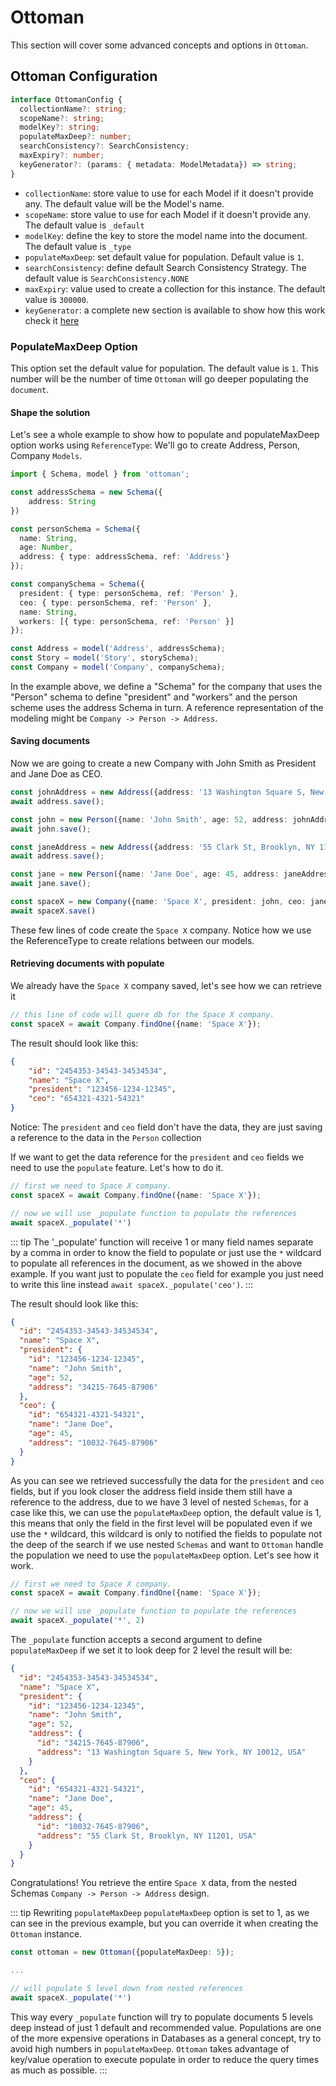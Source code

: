 # Ottoman

This section will cover some advanced concepts and options in `Ottoman`.

## Ottoman Configuration

```typescript
interface OttomanConfig {
  collectionName?: string;
  scopeName?: string;
  modelKey?: string;
  populateMaxDeep?: number;
  searchConsistency?: SearchConsistency;
  maxExpiry?: number;
  keyGenerator?: (params: { metadata: ModelMetadata}) => string;
}
```

- `collectionName`: store value to use for each Model if it doesn't provide any. The default value will be the Model's name.
- `scopeName`: store value to use for each Model if it doesn't provide any. The default value is `_default`
- `modelKey`: define the key to store the model name into the document. The default value is `_type`
- `populateMaxDeep`: set default value for population. Default value is `1`.
- `searchConsistency`: define default Search Consistency Strategy. The default value is `SearchConsistency.NONE`
- `maxExpiry`: value used to create a collection for this instance. The default value is `300000`.
- `keyGenerator`: a complete new section is available to show how this work check it [here](advanced/how-ottoman-work.html#key-generation-layer)

### PopulateMaxDeep Option

This option set the default value for population. The default value is `1`. 
This number will be the number of time `Ottoman` will go deeper populating the `document`.

#### Shape the solution

Let's see a whole example to show how to populate and populateMaxDeep option works using `ReferenceType`:
We'll go to create Address, Person, Company `Models`.

```typescript
import { Schema, model } from 'ottoman';

const addressSchema = new Schema({
    address: String
})

const personSchema = Schema({
  name: String,
  age: Number,
  address: { type: addressSchema, ref: 'Address'}
});

const companySchema = Schema({
  president: { type: personSchema, ref: 'Person' },
  ceo: { type: personSchema, ref: 'Person' },
  name: String,
  workers: [{ type: personSchema, ref: 'Person' }]
});

const Address = model('Address', addressSchema);
const Story = model('Story', storySchema);
const Company = model('Company', companySchema);
```

In the example above, we define a "Schema" for the company that uses the "Person" schema to define "president" and "workers"
and the person scheme uses the address Schema in turn. A reference representation of the modeling might be
`Company -> Person -> Address`.


#### Saving documents

Now we are going to create a new Company with John Smith as President and Jane Doe as CEO.

```typescript
const johnAddress = new Address({address: '13 Washington Square S, New York, NY 10012, USA'});
await address.save();

const john = new Person({name: 'John Smith', age: 52, address: johnAddress});
await john.save();

const janeAddress = new Address({address: '55 Clark St, Brooklyn, NY 11201, USA'});
await address.save();

const jane = new Person({name: 'Jane Doe', age: 45, address: janeAddress});
await jane.save();

const spaceX = new Company({name: 'Space X', president: john, ceo: jane})
await spaceX.save()
```

These few lines of code create the `Space X` company. Notice how we use the ReferenceType to create 
relations between our models.

#### Retrieving documents with populate

We already have the `Space X` company saved, let's see how we can retrieve it

```typescript
// this line of code will quere db for the Space X company.
const spaceX = await Company.findOne({name: 'Space X'});
```

The result should look like this:
```json
{
    "id": "2454353-34543-34534534",
    "name": "Space X",
    "president": "123456-1234-12345",
    "ceo": "654321-4321-54321"
}
```

Notice: The `president` and `ceo` field don't have the data, they are just saving a reference to the data in the `Person` collection

If we want to get the data reference for the `president` and `ceo` fields we need to use the `populate` feature.
Let's how to do it.

```typescript
// first we need to Space X company.
const spaceX = await Company.findOne({name: 'Space X'});

// now we will use _populate function to populate the references
await spaceX._populate('*')
```

::: tip
The '_populate' function will receive 1 or many field names separate by a comma in order to know
the field to populate or just use the `*` wildcard to populate all references in the document,
as we showed in the above example. If you want just to populate the `ceo` field for example you
just need to write this line instead `await spaceX._populate('ceo')`.
:::

The result should look like this:

```json
{
  "id": "2454353-34543-34534534",
  "name": "Space X",
  "president": {
    "id": "123456-1234-12345",
    "name": "John Smith",
    "age": 52,
    "address": "34215-7645-87906"
  },
  "ceo": {
    "id": "654321-4321-54321",
    "name": "Jane Doe",
    "age": 45,
    "address": "10032-7645-87906"
  }
}
```

As you can see we retrieved successfully the data for the `president` and `ceo` fields, but if you look
closer the address field inside them still have a reference to the address, due to we have 3 level
of nested `Schemas`, for a case like this, we can use the `populateMaxDeep` option, the default value is 1,
this means that only the field in the first level will be populated even if we use the `*` wildcard,
this wildcard is only to notified the fields to populate not the deep of the search if we use nested `Schemas`
and want to `Ottoman` handle the population we need to use the `populateMaxDeep` option. Let's see how it work.

```typescript
// first we need to Space X company.
const spaceX = await Company.findOne({name: 'Space X'});

// now we will use _populate function to populate the references
await spaceX._populate('*', 2)
```

The `_populate` function accepts a second argument to define `populateMaxDeep` if we set it to look deep for 2 level
the result will be:

```json
{
  "id": "2454353-34543-34534534",
  "name": "Space X",
  "president": {
    "id": "123456-1234-12345",
    "name": "John Smith",
    "age": 52,
    "address": {
      "id": "34215-7645-87906",
      "address": "13 Washington Square S, New York, NY 10012, USA"
    }
  },
  "ceo": {
    "id": "654321-4321-54321",
    "name": "Jane Doe",
    "age": 45,
    "address": {
      "id": "10032-7645-87906",
      "address": "55 Clark St, Brooklyn, NY 11201, USA"
    }
  }
}
```

Congratulations! You retrieve the entire `Space X` data, from the nested Schemas `Company -> Person -> Address` design.


::: tip Rewriting `populateMaxDeep`
`populateMaxDeep` option is set to 1, as we can see in the previous example, but you can override it when creating the
`Ottoman` instance.
```typescript
const ottoman = new Ottoman({populateMaxDeep: 5});

...

// will populate 5 level down from nested references
await spaceX._populate('*')
```
This way every `_populate` function will try to populate documents 5 levels deep instead of just 1 default and recommended value.
Populations are one of the more expensive operations in Databases as a general concept,
try to avoid high numbers in `populateMaxDeep`.
`Ottoman` takes advantage of key/value operation to execute populate in order to reduce the query times as much as possible.
:::


